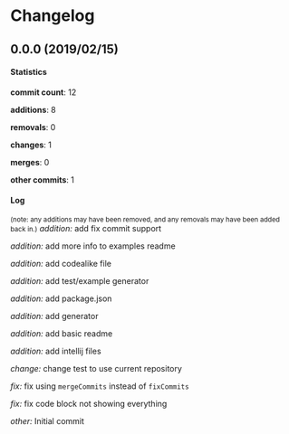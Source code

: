 # Changelog
## 0.0.0 (2019/02/15)
#### Statistics
**commit count**: 12

**additions**: 8

**removals**: 0

**changes**: 1

**merges**: 0

**other commits**: 1

#### Log
<small>(note: any additions may have been removed, and any removals may have been added back in.)</small>
*addition:* add fix commit support

*addition:* add more info to examples readme

*addition:* add codealike file

*addition:* add test/example generator

*addition:* add package.json

*addition:* add generator

*addition:* add basic readme

*addition:* add intellij files

*change:* change test to use current repository

*fix:* fix using `mergeCommits` instead of `fixCommits`

*fix:* fix code block not showing everything

*other:* Initial commit


